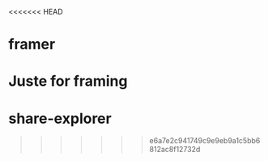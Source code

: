 <<<<<<< HEAD
# framer
Juste for framing
=======
# share-explorer
>>>>>>> e6a7e2c941749c9e9eb9a1c5bb6812ac8f12732d
